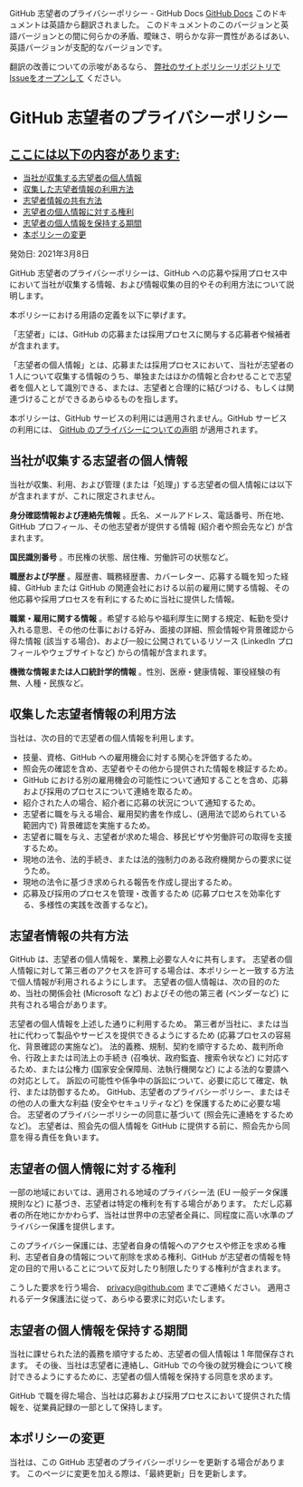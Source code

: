 GitHub 志望者のプライバシーポリシー - GitHub Docs
[GitHub Docs](/ja)
このドキュメントは英語から翻訳されました。 このドキュメントのこのバージョンと英語バージョンとの間に何らかの矛盾、曖昧さ、明らかな非一貫性があるばあい、英語バージョンが支配的なバージョンです。

翻訳の改善についての示唆があるなら、
[弊社のサイトポリシーリポジトリでIssueをオープンして](https://github.com/github/site-policy/issues)
ください。

# GitHub 志望者のプライバシーポリシー

## [ここには以下の内容があります:](/github/site-policy/github-candidate-privacy-policy#in-this-article)
- [当社が収集する志望者の個人情報](#what-candidate-personal-information-do-we-collect)
- [収集した志望者情報の利用方法](#how-do-we-use-the-candidate-personal-information-we-collect)
- [志望者情報の共有方法](#how-do-we-share-your-candidate-personal-information)
- [志望者の個人情報に対する権利](#your-rights-to-your-candidate-personal-information)
- [志望者の個人情報を保持する期間](#how-long-do-we-retain-your-candidate-personal-information)
- [本ポリシーの変更](#changes-to-this-policy)

発効日: 2021年3月8日

GitHub 志望者のプライバシーポリシーは、GitHub への応募や採用プロセス中において当社が収集する情報、および情報収集の目的やその利用方法について説明します。

本ポリシーにおける用語の定義を以下に挙げます。

「志望者」には、GitHub の応募または採用プロセスに関与する応募者や候補者が含まれます。

「志望者の個人情報」とは、応募または採用プロセスにおいて、当社が志望者の 1 人について収集する情報のうち、単独またはほかの情報と合わせることで志望者を個人として識別できる、または、志望者と合理的に結びつける、もしくは関連づけることができるあらゆるものを指します。

本ポリシーは、GitHub サービスの利用には適用されません。GitHub サービスの利用には、
[GitHub のプライバシーについての声明](/ja/github/site-policy/github-privacy-statement)
が適用されます。

## 当社が収集する志望者の個人情報

当社が収集、利用、および管理 (または「処理」) する志望者の個人情報には以下が含まれますが、これに限定されません。

**身分確認情報および連絡先情報**
。氏名、メールアドレス、電話番号、所在地、GitHub プロフィール、その他志望者が提供する情報 (紹介者や照会先など) が含まれます。

**国民識別番号**
。市民権の状態、居住権、労働許可の状態など。

**職歴および学歴**
。履歴書、職務経歴書、カバーレター、応募する職を知った経緯、GitHub または GitHub の関連会社における以前の雇用に関する情報、その他応募や採用プロセスを有利にするために当社に提供した情報。

**職業・雇用に関する情報**
。希望する給与や福利厚生に関する規定、転勤を受け入れる意思、その他の仕事における好み、面接の詳細、照会情報や背景確認から得た情報 (該当する場合)、および一般に公開されているリソース (LinkedIn プロフィールやウェブサイトなど) からの情報が含まれます。

**機微な情報または人口統計学的情報**
。性別、医療・健康情報、軍役経験の有無、人種・民族など。

## 収集した志望者情報の利用方法

当社は、次の目的で志望者の個人情報を利用します。

- 技量、資格、GitHub への雇用機会に対する関心を評価するため。
- 照会先の確認を含め、志望者やその他から提供された情報を検証するため。
- GitHub における別の雇用機会の可能性について通知することを含め、応募および採用のプロセスについて連絡を取るため。
- 紹介された人の場合、紹介者に応募の状況について通知するため。
- 志望者に職を与える場合、雇用契約書を作成し、(適用法で認められている範囲内で) 背景確認を実施するため。
- 志望者に職を与え、志望者が求めた場合、移民ビザや労働許可の取得を支援するため。
- 現地の法令、法的手続き、または法的強制力のある政府機関からの要求に従うため。
- 現地の法令に基づき求められる報告を作成し提出するため。
- 応募及び採用のプロセスを管理・改善するため (応募プロセスを効率化する、多様性の実践を改善するなど)。

## 志望者情報の共有方法

GitHub は、志望者の個人情報を、業務上必要な人々に共有します。 志望者の個人情報に対して第三者のアクセスを許可する場合は、本ポリシーと一致する方法で個人情報が利用されるようにします。 志望者の個人情報は、次の目的のため、当社の関係会社 (Microsoft など) およびその他の第三者 (ベンダーなど) に共有される場合があります。

志望者の個人情報を上述した通りに利用するため。
第三者が当社に、または当社に代わって製品やサービスを提供できるようにするため (応募プロセスの容易化、背景確認の実施など)。
法的義務、規制、契約を順守するため、裁判所命令、行政上または司法上の手続き (召喚状、政府監査、捜索令状など) に対応するため、または公権力 (国家安全保障局、法執行機関など) による法的な要請への対応として。
訴訟の可能性や係争中の訴訟について、必要に応じて確定、執行、または防御するため。
GitHub、志望者のプライバシーポリシー、またはその他の人の重大な利益 (安全やセキュリティなど) を保護するために必要な場合。
志望者のプライバシーポリシーの同意に基づいて (照会先に連絡をするためなど)。 志望者は、照会先の個人情報を GitHub に提供する前に、照会先から同意を得る責任を負います。

## 志望者の個人情報に対する権利

一部の地域においては、適用される地域のプライバシー法 (EU 一般データ保護規則など) に基づき、志望者は特定の権利を有する場合があります。 ただし応募者の所在地にかかわらず、当社は世界中の志望者全員に、同程度に高い水準のプライバシー保護を提供します。

このプライバシー保護には、志望者自身の情報へのアクセスや修正を求める権利、志望者自身の情報について削除を求める権利、GitHub が志望者の情報を特定の目的で用いることについて反対したり制限したりする権利が含まれます。

こうした要求を行う場合、
[privacy@github.com](mailto:privacy@github.com)
までご連絡ください。 適用されるデータ保護法に従って、あらゆる要求に対応いたします。

## 志望者の個人情報を保持する期間

当社に課せられた法的義務を順守するため、志望者の個人情報は 1 年間保存されます。 その後、当社は志望者に連絡し、GitHub での今後の就労機会について検討できるようにするために、志望者の個人情報を保持する同意を求めます。

GitHub で職を得た場合、当社は応募および採用プロセスにおいて提供された情報を、従業員記録の一部として保持します。

## 本ポリシーの変更

当社は、この GitHub 志望者のプライバシーポリシーを更新する場合があります。 このページに変更を加える際は、「最終更新」日を更新します。
